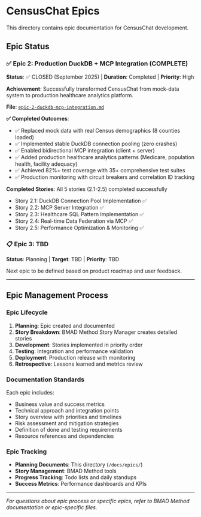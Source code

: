 # CensusChat Epics

This directory contains epic documentation for CensusChat development.

## Epic Status

### ✅ Epic 2: Production DuckDB + MCP Integration (COMPLETE)
**Status**: ✅ CLOSED (September 2025) | **Duration**: Completed | **Priority**: High

**Achievement**: Successfully transformed CensusChat from mock-data system to production healthcare analytics platform.

**File**: [`epic-2-duckdb-mcp-integration.md`](./epic-2-duckdb-mcp-integration.md)

**✅ Completed Outcomes**:
- ✅ Replaced mock data with real Census demographics (8 counties loaded)
- ✅ Implemented stable DuckDB connection pooling (zero crashes)
- ✅ Enabled bidirectional MCP integration (client + server)
- ✅ Added production healthcare analytics patterns (Medicare, population health, facility adequacy)
- ✅ Achieved 82%+ test coverage with 35+ comprehensive test suites
- ✅ Production monitoring with circuit breakers and correlation ID tracking

**Completed Stories**: All 5 stories (2.1-2.5) completed successfully
- Story 2.1: DuckDB Connection Pool Implementation ✅
- Story 2.2: MCP Server Integration ✅
- Story 2.3: Healthcare SQL Pattern Implementation ✅
- Story 2.4: Real-time Data Federation via MCP ✅
- Story 2.5: Performance Optimization & Monitoring ✅

### 📋 Epic 3: TBD
**Status**: Planning | **Target**: TBD | **Priority**: TBD

Next epic to be defined based on product roadmap and user feedback.

---

## Epic Management Process

### Epic Lifecycle
1. **Planning**: Epic created and documented
2. **Story Breakdown**: BMAD Method Story Manager creates detailed stories
3. **Development**: Stories implemented in priority order
4. **Testing**: Integration and performance validation
5. **Deployment**: Production release with monitoring
6. **Retrospective**: Lessons learned and metrics review

### Documentation Standards
Each epic includes:
- Business value and success metrics
- Technical approach and integration points
- Story overview with priorities and timelines
- Risk assessment and mitigation strategies
- Definition of done and testing requirements
- Resource references and dependencies

### Epic Tracking
- **Planning Documents**: This directory (`/docs/epics/`)
- **Story Management**: BMAD Method tools
- **Progress Tracking**: Todo lists and daily standups
- **Success Metrics**: Performance dashboards and KPIs

---

*For questions about epic process or specific epics, refer to BMAD Method documentation or epic-specific files.*